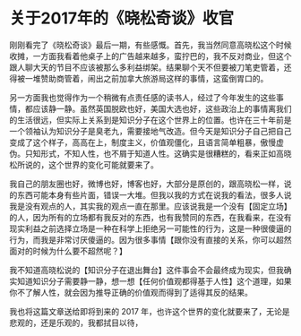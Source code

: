 # 关于2017年的《晓松奇谈》收官

刚刚看完了《晓松奇谈》最后一期，有些感慨。首先，我当然同意高晓松这个时候收摊，一方面我看着他桌子上的广告越来越多，蛮拧巴的，我不反对商业，但这个跟人聊大天的节目不应该被那么多利益绑架。结果聊个天不但要被刀笔吏管着，还得被一堆赞助商管着，闹出之前加拿大旅游局这样的事情，这蛮倒胃口的。

另一方面我也觉得作为一个稍微有点责任感的读书人，经过了今年发生的这些事情，都应该静一静。虽然英国脱欧也好，美国大选也好，这些政治上的事情离我们的生活很远，但实际上关系到是知识分子在这个世界上的位置。也许在三十年前是一个领袖认为知识分子是臭老九，需要接地气改造。但今天是知识分子自己把自己变成了这个样子，高高在上，制度主义，价值观僵化，且语言简单粗暴，傲慢虚伪。只知形式，不知人性，也不屑于知道人性。这确实是很糟糕的，看来正如高晓松所说的，这个世界的变化可能就要来了。

我自己的朋友圈也好，微博也好，博客也好，大部分是原创的，跟高晓松一样，说的东西可能本身有些片面，错误一大堆。但我以我的方式在说我的看法，很多人说我是没有观点的人，其实我的观点一直在那里。应该说我是一个没有【固定立场】的人，因为所有的立场都有我反对的东西，也有我赞同的东西，在我看来，在没有现实利益之前选择立场是一种在科学上拒绝另一可能性的行为，这是一种很傻逼的行为，而我是非常讨厌傻逼的。因为很多事情【跟你没有直接的关系，你可以超然面对的时候为什么要不超然呢？】

我不知道高晓松说的【知识分子在退出舞台】这件事会不会最终成为现实，但我确实知道知识分子需要静一静，想一想【任何价值观都得基于人性】这个道理，如果你不了解人性，就会因为推导正确的价值观而得到了适得其反的结果。

我也将这篇文章送给即将到来的 2017 年，也许这个世界的变化就要来了，无论是悲观的，还是乐观的，我都拭目以待，
